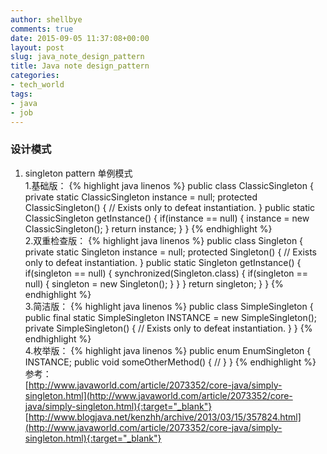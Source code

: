 ```yaml
---
author: shellbye
comments: true
date: 2015-09-05 11:37:08+00:00
layout: post
slug: java_note_design_pattern
title: Java note design_pattern
categories:
- tech_world
tags:
- java
- job
---
```


### 设计模式
1. singleton pattern 单例模式  
1.基础版：
{% highlight java linenos %}
public class ClassicSingleton {
	private static ClassicSingleton instance = null;
	protected ClassicSingleton() {
		// Exists only to defeat instantiation.
	}
	public static ClassicSingleton getInstance() {
		if(instance == null) {
			instance = new ClassicSingleton();
		}
		return instance;
	}
}
{% endhighlight %}  
2.双重检查版：
{% highlight java linenos %}
public class Singleton {
	private static Singleton instance = null;
	protected Singleton() {
		// Exists only to defeat instantiation.
	}
	public static Singleton getInstance() {
		if(singleton == null) {
			synchronized(Singleton.class) {
				if(singleton == null) {
					singleton = new Singleton();
				}
			}
		}
		return singleton;
	}
}
{% endhighlight %}  
3.简洁版：
{% highlight java linenos %}
public class SimpleSingleton {
	public final static SimpleSingleton INSTANCE = new SimpleSingleton();
	private SimpleSingleton() {
		// Exists only to defeat instantiation.
	}
}
{% endhighlight %}  
4.枚举版：
{% highlight java linenos %}
public enum EnumSingleton {
    INSTANCE;
    public void someOtherMethod() {
        //
	}
}
{% endhighlight %}  
参考：  
[http://www.javaworld.com/article/2073352/core-java/simply-singleton.html](http://www.javaworld.com/article/2073352/core-java/simply-singleton.html){:target="_blank"}  
[http://www.blogjava.net/kenzhh/archive/2013/03/15/357824.html](http://www.javaworld.com/article/2073352/core-java/simply-singleton.html){:target="_blank"}

